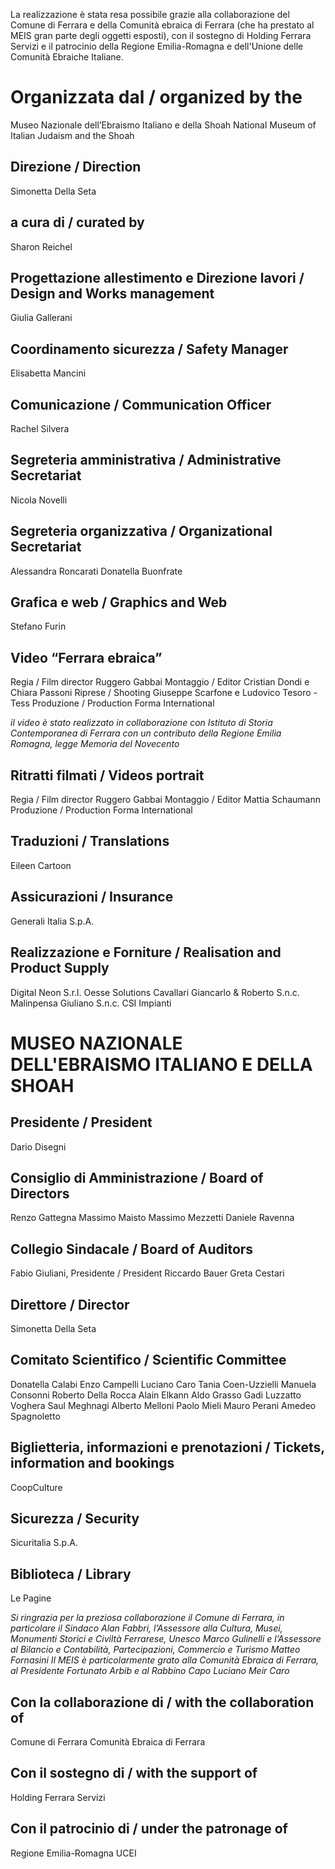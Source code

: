 La realizzazione è stata resa possibile grazie alla collaborazione del Comune di Ferrara e della Comunità ebraica di Ferrara (che ha prestato al MEIS gran parte degli oggetti esposti), con il sostegno di Holding Ferrara Servizi e il patrocinio della Regione Emilia-Romagna e dell'Unione delle Comunità Ebraiche Italiane.

# Organizzata dal / organized by the
Museo Nazionale dell’Ebraismo Italiano e della Shoah
National Museum of Italian Judaism and the Shoah
## Direzione / Direction
Simonetta Della Seta
## a cura di / curated by
Sharon Reichel
## Progettazione allestimento e Direzione lavori / Design and Works management
Giulia Gallerani
## Coordinamento sicurezza / Safety Manager
Elisabetta Mancini
## Comunicazione / Communication Officer
Rachel Silvera
## Segreteria amministrativa / Administrative Secretariat
Nicola Novelli
## Segreteria organizzativa / Organizational Secretariat
Alessandra Roncarati
Donatella Buonfrate
## Grafica e web / Graphics and Web
Stefano Furin
## Video “Ferrara ebraica”
Regia / Film director Ruggero Gabbai
Montaggio / Editor Cristian Dondi e Chiara Passoni
Riprese / Shooting Giuseppe Scarfone e Ludovico Tesoro - Tess
Produzione / Production Forma International

*il video è stato realizzato in collaborazione con Istituto di Storia Contemporanea di Ferrara con un contributo della Regione Emilia Romagna, legge Memoria del Novecento*

## Ritratti filmati / Videos portrait
Regia / Film director Ruggero Gabbai
Montaggio / Editor Mattia Schaumann
Produzione / Production Forma International
## Traduzioni / Translations
Eileen Cartoon

## Assicurazioni / Insurance
Generali Italia S.p.A.
## Realizzazione e Forniture / Realisation and Product Supply
Digital Neon S.r.l.
Oesse Solutions
Cavallari Giancarlo & Roberto S.n.c.
Malinpensa Giuliano S.n.c.
CSI Impianti

# MUSEO NAZIONALE DELL'EBRAISMO ITALIANO E DELLA SHOAH
## Presidente / President
Dario Disegni
## Consiglio di Amministrazione / Board of Directors
Renzo Gattegna
Massimo Maisto
Massimo Mezzetti
Daniele Ravenna
## Collegio Sindacale / Board of Auditors
Fabio Giuliani, Presidente / President
Riccardo Bauer
Greta Cestari
## Direttore / Director
Simonetta Della Seta
## Comitato Scientifico / Scientific Committee
Donatella Calabi
Enzo Campelli
Luciano Caro
Tania Coen-Uzzielli
Manuela Consonni
Roberto Della Rocca
Alain Elkann
Aldo Grasso
Gadi Luzzatto Voghera
Saul Meghnagi
Alberto Melloni
Paolo Mieli
Mauro Perani
Amedeo Spagnoletto

## Biglietteria, informazioni e prenotazioni / Tickets, information and bookings
CoopCulture
## Sicurezza / Security
Sicuritalia S.p.A.
## Biblioteca / Library
Le Pagine

*Si ringrazia per la preziosa collaborazione il Comune di Ferrara, in particolare il Sindaco Alan Fabbri,
l’Assessore alla Cultura, Musei, Monumenti Storici e Civiltà Ferrarese, Unesco Marco Gulinelli
e l’Assessore al Bilancio e Contabilità, Partecipazioni, Commercio e Turismo Matteo Fornasini
Il MEIS è particolarmente grato alla Comunità Ebraica di Ferrara, al Presidente Fortunato Arbib e al
Rabbino Capo Luciano Meir Caro*

## Con la collaborazione di / with the collaboration of

Comune di Ferrara
Comunità Ebraica di Ferrara
## Con il sostegno di / with the support of
Holding Ferrara Servizi
## Con il patrocinio di / under the patronage of
Regione Emilia-Romagna
UCEI